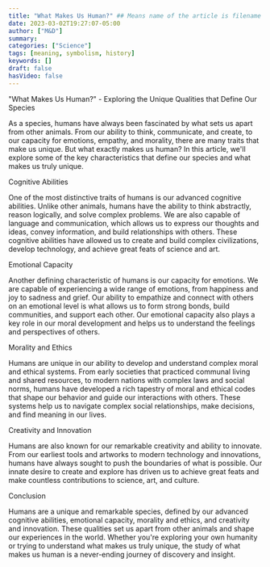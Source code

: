 ```yaml
---
title: "What Makes Us Human?" ## Means name of the article is filename
date: 2023-03-02T19:27:07-05:00
author: ["M&D"]
summary:
categories: ["Science"]
tags: [meaning, symbolism, history]
keywords: []
draft: false
hasVideo: false
---
```


"What Makes Us Human?" - Exploring the Unique Qualities that Define Our Species

As a species, humans have always been fascinated by what sets us apart from other animals. From our ability to think, communicate, and create, to our capacity for emotions, empathy, and morality, there are many traits that make us unique. But what exactly makes us human? In this article, we'll explore some of the key characteristics that define our species and what makes us truly unique.

Cognitive Abilities

One of the most distinctive traits of humans is our advanced cognitive abilities. Unlike other animals, humans have the ability to think abstractly, reason logically, and solve complex problems. We are also capable of language and communication, which allows us to express our thoughts and ideas, convey information, and build relationships with others. These cognitive abilities have allowed us to create and build complex civilizations, develop technology, and achieve great feats of science and art.

Emotional Capacity

Another defining characteristic of humans is our capacity for emotions. We are capable of experiencing a wide range of emotions, from happiness and joy to sadness and grief. Our ability to empathize and connect with others on an emotional level is what allows us to form strong bonds, build communities, and support each other. Our emotional capacity also plays a key role in our moral development and helps us to understand the feelings and perspectives of others.

Morality and Ethics

Humans are unique in our ability to develop and understand complex moral and ethical systems. From early societies that practiced communal living and shared resources, to modern nations with complex laws and social norms, humans have developed a rich tapestry of moral and ethical codes that shape our behavior and guide our interactions with others. These systems help us to navigate complex social relationships, make decisions, and find meaning in our lives.

Creativity and Innovation

Humans are also known for our remarkable creativity and ability to innovate. From our earliest tools and artworks to modern technology and innovations, humans have always sought to push the boundaries of what is possible. Our innate desire to create and explore has driven us to achieve great feats and make countless contributions to science, art, and culture.

Conclusion

Humans are a unique and remarkable species, defined by our advanced cognitive abilities, emotional capacity, morality and ethics, and creativity and innovation. These qualities set us apart from other animals and shape our experiences in the world. Whether you're exploring your own humanity or trying to understand what makes us truly unique, the study of what makes us human is a never-ending journey of discovery and insight.
